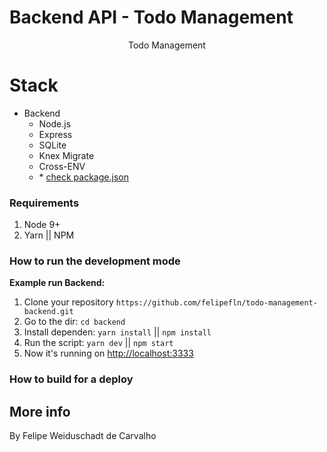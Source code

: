 # Backend API - Todo Management

<p align="center">
Todo Management


# Stack

- Backend
  - Node.js
  - Express
  - SQLite
  - Knex Migrate
  - Cross-ENV
  - \* [check package.json](/package.json)

### Requirements

1. Node 9+
2. Yarn || NPM

### How to run the development mode
<step-by-step>

**Example run Backend:**
1. Clone your repository `https://github.com/felipefln/todo-management-backend.git`
2. Go to the dir: `cd backend`
3. Install dependen: `yarn install` || `npm install`
4. Run the script: `yarn dev` || `npm start`
5. Now it's running on [http://localhost:3333](http://localhost:3333)


### How to build for a deploy

<step-by-step>


## More info

By Felipe Weiduschadt de Carvalho